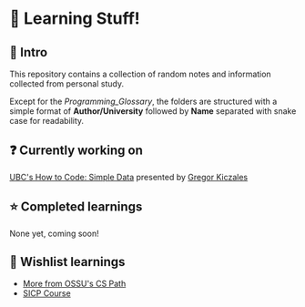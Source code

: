 # :snail: Learning Stuff!

## :wave: Intro

This repository contains a collection of random notes and information collected from personal study.

Except for the *Programming_Glossary*, the folders are structured with a simple format of **Author/University** followed by **Name** separated with snake case for readability.

## :question: Currently working on

[UBC's How to Code: Simple Data](https://github.com/Scoutski/learning/tree/master/UBC_Simple_Data) presented by [Gregor Kiczales](https://www.edx.org/bio/gregor-kiczales)

## :star: Completed learnings

None yet, coming soon!

## :eyes: Wishlist learnings

- [More from OSSU's CS Path](https://github.com/ossu/computer-science)
- [SICP Course](https://github.com/creactiviti/sicp-course)
